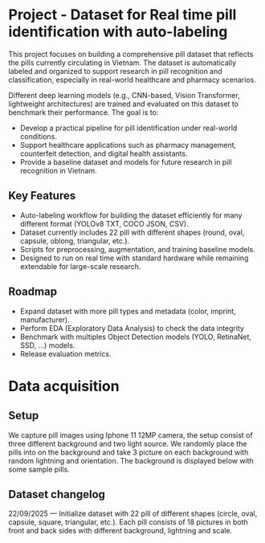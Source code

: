# Project - Dataset for Real time pill identification with auto-labeling

This project focuses on building a comprehensive pill dataset that reflects the pills currently circulating in Vietnam. The dataset is automatically labeled and organized to support research in pill recognition and classification, especially in real-world healthcare and pharmacy scenarios.

Different deep learning models (e.g., CNN-based, Vision Transformer, lightweight architectures) are trained and evaluated on this dataset to benchmark their performance. The goal is to:
* Develop a practical pipeline for pill identification under real-world conditions.
* Support healthcare applications such as pharmacy management, counterfeit detection, and digital health assistants.
* Provide a baseline dataset and models for future research in pill recognition in Vietnam.

## Key Features
* Auto-labeling workflow for building the dataset efficiently for many different format (YOLOv8 TXT, COCO JSON, CSV).
* Dataset currently includes 22 pill with different shapes (round, oval, capsule, oblong, triangular, etc.).
* Scripts for preprocessing, augmentation, and training baseline models.
* Designed to run on real time with standard hardware while remaining extendable for large-scale research.

## Roadmap
* Expand dataset with more pill types and metadata (color, imprint, manufacturer).
* Perform EDA (Exploratory Data Analysis) to check the data integrity
* Benchmark with multiples Object Detection models (YOLO, RetinaNet, SSD, ...) models.
* Release evaluation metrics.

# Data acquisition

## Setup
We capture pill images using Iphone 11 12MP camera, the setup consist of three different background and two light source. We randomly place the pills into on the background and take 3 picture on each background with random lightning and orientation. The background is displayed below with some sample pills.

## Dataset changelog
22/09/2025 — Initialize dataset with 22 pill of different shapes (circle, oval, capsule, square, triangular, etc.). Each pill consists of 18 pictures in both front and back sides with different background, lightning and scale. 
